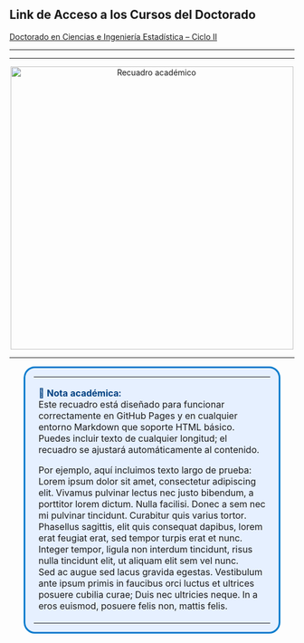 ## Link de Acceso a los Cursos del Doctorado

[Doctorado en Ciencias e Ingeniería Estadística – Ciclo II](https://alamg-phd.github.io/AcademicTools/doctorado_web/PHD%20-%20Antonio%20Lam%20-%202do%20Ciclo.html)

***

<table style="
  border: 3px solid #007ACC;
  border-radius: 20px;
  background-color: #E6F0FF;
  padding: 15px;
  width: 90%;
  margin: 15px auto;
">
<tr><td>

<b style="color:#004080;">📘 Nota académica:</b>  
Este recuadro está diseñado para funcionar correctamente en GitHub Pages y en cualquier entorno Markdown que soporte HTML básico.  
Puedes incluir texto de cualquier longitud; el recuadro se ajustará automáticamente al contenido.  

Por ejemplo, aquí incluimos texto largo de prueba:  
Lorem ipsum dolor sit amet, consectetur adipiscing elit. Vivamus pulvinar lectus nec justo bibendum, a porttitor lorem dictum. Nulla facilisi. Donec a sem nec mi pulvinar tincidunt. Curabitur quis varius tortor. Phasellus sagittis, elit quis consequat dapibus, lorem erat feugiat erat, sed tempor turpis erat et nunc. Integer tempor, ligula non interdum tincidunt, risus nulla tincidunt elit, ut aliquam elit sem vel nunc.  
Sed ac augue sed lacus gravida egestas. Vestibulum ante ipsum primis in faucibus orci luctus et ultrices posuere cubilia curae; Duis nec ultricies neque. In a eros euismod, posuere felis non, mattis felis.

</td></tr>

***

<p align="center">
  <img src="https://scontent.flim8-1.fna.fbcdn.net/v/t39.30808-6/480141329_122192564192137407_8090853015393789834_n.jpg?_nc_cat=104&ccb=1-7&_nc_sid=127cfc&_nc_ohc=pbxCXvBBtosQ7kNvwFxjbu2&_nc_oc=Adm9bJu2ti1EnmcefwXN5I1qX8dbjZgpDXSUPEDqKSpG5HO4i5m9OHVo_puuEmm2f0ULNFreASJATDZfbgV7ck1k&_nc_zt=23&_nc_ht=scontent.flim8-1.fna&_nc_gid=v28oj2ZByApwXgpP_PZAIw&oh=00_AfeTn5EhXF1bZZJAntWDrapQcbi31TfuEQc18vJXHjBsmA&oe=68FAD6F2 **images/recuadro-demo.png" alt="Recuadro académico" width="500"> 
</p>

***
